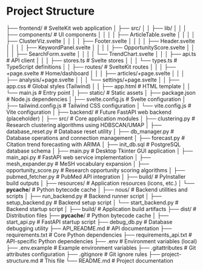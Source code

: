 # Project Structure
├── frontend/          # SvelteKit web application
│   ├── src/
│   │   ├── lib/
│   │   │   ├── components/    # UI components
│   │   │   │   ├── ArticleTable.svelte
│   │   │   │   ├── ClusterViz.svelte
│   │   │   │   ├── Footer.svelte
│   │   │   │   ├── Header.svelte
│   │   │   │   ├── KeywordPanel.svelte
│   │   │   │   ├── OpportunityScore.svelte
│   │   │   │   ├── SearchForm.svelte
│   │   │   │   └── TrendChart.svelte
│   │   │   ├── api.ts         # API client
│   │   │   ├── stores.ts      # Svelte stores
│   │   │   └── types.ts       # TypeScript definitions
│   │   ├── routes/            # SvelteKit routes
│   │   │   ├── +page.svelte   # Home/dashboard
│   │   │   ├── articles/+page.svelte
│   │   │   ├── analysis/+page.svelte
│   │   │   └── settings/+page.svelte
│   │   ├── app.css            # Global styles (Tailwind)
│   │   ├── app.html           # HTML template
│   │   └── main.js            # Entry point
│   ├── static/                # Static assets
│   ├── package.json           # Node.js dependencies
│   ├── svelte.config.js       # Svelte configuration
│   ├── tailwind.config.js     # Tailwind CSS configuration
│   └── vite.config.js         # Vite configuration
│
├── backend/                   # Future FastAPI web backend (placeholder)
│
├── src/                       # Core application modules
│   ├── clustering.py          # Research clustering algorithms using HDBSCAN/UMAP
│   ├── database_reset.py      # Database reset utility
│   ├── db_manager.py          # Database operations and connection management
│   ├── forecast.py            # Citation trend forecasting with ARIMA
│   ├── init_db.sql            # PostgreSQL database schema
│   ├── main.py                # Desktop Tkinter GUI application
│   ├── main_api.py            # FastAPI web service implementation
│   ├── mesh_expander.py       # MeSH vocabulary expansion
│   ├── opportunity_score.py   # Research opportunity scoring algorithms
│   ├── pubmed_fetcher.py      # PubMed API integration
│   ├── build/                 # PyInstaller build outputs
│   ├── resources/             # Application resources (icons, etc.)
│   └── __pycache__/          # Python bytecode cache
│
├── nous/                      # Backend utilities and scripts
│   ├── run_backend.py         # Backend runner script
│   ├── setup_backend.py       # Backend setup script
│   └── start_backend.py       # Backend startup script
│
├── build/                     # Application build artifacts
├── dist/                      # Distribution files
├── __pycache__/              # Python bytecode cache
│
├── start_api.py               # FastAPI startup script
├── debug_db.py                # Database debugging utility
├── API_README.md              # API documentation
├── requirements.txt           # Core Python dependencies
├── requirements_api.txt       # API-specific Python dependencies
├── .env                       # Environment variables (local)
├── .env.example               # Example environment variables
├── .gitattributes             # Git attributes configuration
├── .gitignore                 # Git ignore rules
├── project-structure.md       # This file
└── README.md                  # Project documentation


